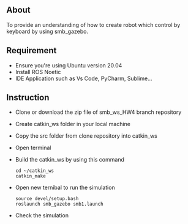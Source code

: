 ## About
To provide an understanding of how to create robot which control by keyboard by using smb_gazebo.

## Requirement
- Ensure you're using Ubuntu version 20.04 
- Install ROS Noetic
- IDE Application such as Vs Code, PyCharm, Sublime…

## Instruction
- Clone or download the zip file of smb_ws_HW4 branch repository
- Create catkin_ws folder in your local machine
- Copy the src folder from clone repository into catkin_ws
- Open terminal
- Build the catkin_ws by using this command
  
      cd ~/catkin_ws
      catkin_make
      
- Open new ternibal to run the simulation

      source devel/setup.bash
      roslaunch smb_gazebo smb1.launch

- Check the simulation
  

  




